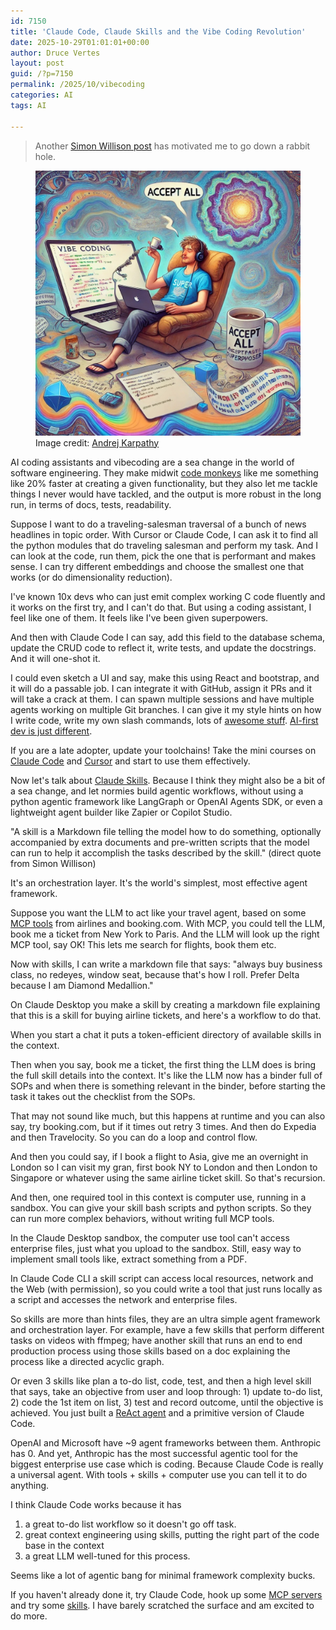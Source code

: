 ```yaml
---
id: 7150
title: 'Claude Code, Claude Skills and the Vibe Coding Revolution'
date: 2025-10-29T01:01:01+00:00
author: Druce Vertes
layout: post
guid: /?p=7150
permalink: /2025/10/vibecoding
categories: AI
tags: AI

---
```


> Another [Simon Willison post](https://simonwillison.net/2025/Oct/16/claude-skills/) has motivated me to go down a rabbit hole.

<figure>
  <img src="/assets/2025/karpathy.jpeg"
  alt="Vibecoding, by Andrej Karpathy.">
  <figcaption>Image credit: <a href="https://twitter.com/karpathy">Andrej Karpathy</a></figcaption>
</figure>

<!--more-->

AI coding assistants and vibecoding are a sea change in the world of software engineering. They make midwit [code monkeys](https://www.youtube.com/watch?v=qYodWEKCuGg) like me something like 20% faster at creating a given functionality, but they also let me tackle things I never would have tackled, and the output is more robust in the long run, in terms of docs, tests, readability.

Suppose I want to do a traveling-salesman traversal of a bunch of news headlines in topic order. With Cursor or Claude Code, I can ask it to find all the python modules that do traveling salesman and perform my task. And I can look at the code, run them, pick the one that is performant and makes sense. I can try different embeddings and choose the smallest one that works (or do dimensionality reduction).

I've known 10x devs who can just emit complex working C code fluently and it works on the first try, and I can't do that. But using a coding assistant, I feel like one of them. It feels like I've been given superpowers.

And then with Claude Code I can say, add this field to the database schema, update the CRUD code to reflect it, write tests, and update the docstrings. And it will one-shot it.

I could even sketch a UI and say, make this using React and bootstrap, and it will do a passable job. I can integrate it with GitHub, assign it PRs and it will take a crack at them. I can spawn multiple sessions and have multiple agents working on multiple Git branches. I can give it my style hints on how I write code, write my own slash commands, lots of [awesome stuff](https://github.com/hesreallyhim/awesome-claude-code).  [AI-first dev is just different](https://creatoreconomy.so/p/inside-claude-code-how-an-ai-native-actually-works-cat-wu).

If you are a late adopter, update your toolchains! Take the mini courses on [Claude Code](https://learn.deeplearning.ai/courses/claude-code-a-highly-agentic-coding-assistant/lesson/66b35/introduction) and [Cursor](https://cursor.com/en-US/learn) and start to use them effectively.

Now let's talk about [Claude Skills](https://www.anthropic.com/news/skills). Because I think they might also be a bit of a sea change, and let normies build agentic workflows, without using a python agentic framework like LangGraph or OpenAI Agents SDK, or even a lightweight agent builder like Zapier or Copilot Studio.

"A skill is a Markdown file telling the model how to do something, optionally accompanied by extra documents and pre-written scripts that the model can run to help it accomplish the tasks described by the skill." (direct quote from Simon Willison)

It's an orchestration layer. It's the world's simplest, most effective agent framework.

Suppose you want the LLM to act like your travel agent, based on some [MCP tools](https://www.anthropic.com/news/model-context-protocol) from airlines and booking.com. With MCP, you could tell the LLM, book me a ticket from New York to Paris. And the LLM will look up the right MCP tool, say OK! This lets me search for flights, book them etc.

Now with skills, I can write a markdown file that says: "always buy business class, no redeyes, window seat, because that's how I roll. Prefer Delta because I am Diamond Medallion."

On Claude Desktop you make a skill by creating a markdown file explaining that this is a skill for buying airline tickets, and here's a workflow to do that.

When you start a chat it puts a token-efficient directory of available skills in the context.

Then when you say, book me a ticket, the first thing the LLM does is bring the full skill details into the context. It's like the LLM now has a binder full of SOPs and when there is something relevant in the binder, before starting the task it takes out the checklist from the SOPs.

That may not sound like much, but this happens at runtime and you can also say, try booking.com, but if it times out retry 3 times. And then do Expedia and then Travelocity. So you can do a loop and control flow.

And then you could say, if I book a flight to Asia, give me an overnight in London so I can visit my gran, first book NY to London and then London to Singapore or whatever using the same airline ticket skill. So that's recursion.

And then, one required tool in this context is computer use, running in a sandbox. You can give your skill bash scripts and python scripts. So they can run more complex behaviors, without writing full MCP tools.

In the Claude Desktop sandbox, the computer use tool can't access enterprise files, just what you upload to the sandbox. Still, easy way to implement small tools like, extract something from a PDF.

In Claude Code CLI a skill script can access local resources, network and the Web (with permission), so you could write a tool that just runs locally as a script and accesses the network and enterprise files.

So skills are more than hints files, they are an ultra simple agent framework and orchestration layer. For example, have a few skills that perform different tasks on videos with ffmpeg; have another skill that runs an end to end production process using those skills based on a doc explaining the process like a directed acyclic graph.

Or even 3 skills like plan a to-do list, code, test, and then a high level skill that says, take an objective from user and loop through: 1) update to-do list, 2) code the 1st item on list, 3) test and record outcome, until the objective is achieved. You just built a [ReAct agent](https://simonwillison.net/2025/Sep/18/agents/) and a primitive version of Claude Code.

OpenAI and Microsoft have ~9 agent frameworks between them. Anthropic has 0. And yet, Anthropic has the most successful agentic tool for the biggest enterprise use case which is coding. Because Claude Code is really a universal agent. With tools + skills + computer use you can tell it to do anything.

I think Claude Code works because it has
   1) a great to-do list workflow so it doesn't go off task.
   2) great context engineering using skills, putting the right part of the code base in the context
   3) a great LLM well-tuned for this process.
   
Seems like a lot of agentic bang for minimal framework complexity bucks.

If you haven't already done it, try Claude Code, hook up some [MCP servers](https://mcpmarket.com/categories/developer-tools) and try some [skills](https://github.com/anthropics/skills). I have barely scratched the surface and am excited to do more.
